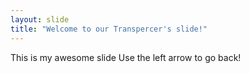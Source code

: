 ```yaml
---
layout: slide
title: "Welcome to our Transpercer's slide!"
---
```

This is my awesome slide
Use the left arrow to go back!
